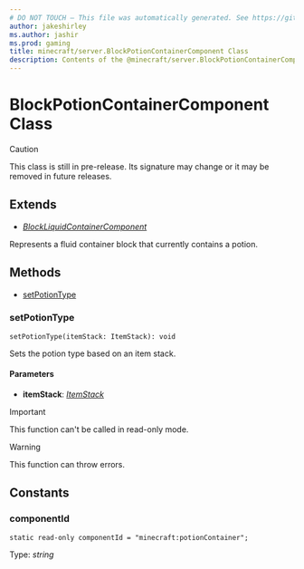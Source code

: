 ```yaml
---
# DO NOT TOUCH — This file was automatically generated. See https://github.com/mojang/minecraftapidocsgenerator to modify descriptions, examples, etc.
author: jakeshirley
ms.author: jashir
ms.prod: gaming
title: minecraft/server.BlockPotionContainerComponent Class
description: Contents of the @minecraft/server.BlockPotionContainerComponent class.
---
```

# BlockPotionContainerComponent Class

> [!CAUTION]
> This class is still in pre-release.  Its signature may change or it may be removed in future releases.

## Extends
- [*BlockLiquidContainerComponent*](BlockLiquidContainerComponent.md)

Represents a fluid container block that currently contains a potion.

## Methods
- [setPotionType](#setpotiontype)

### **setPotionType**
`
setPotionType(itemStack: ItemStack): void
`

Sets the potion type based on an item stack.

#### **Parameters**
- **itemStack**: [*ItemStack*](ItemStack.md)

> [!IMPORTANT]
> This function can't be called in read-only mode.

> [!WARNING]
> This function can throw errors.

## Constants

### **componentId**
`static read-only componentId = "minecraft:potionContainer";`

Type: *string*
